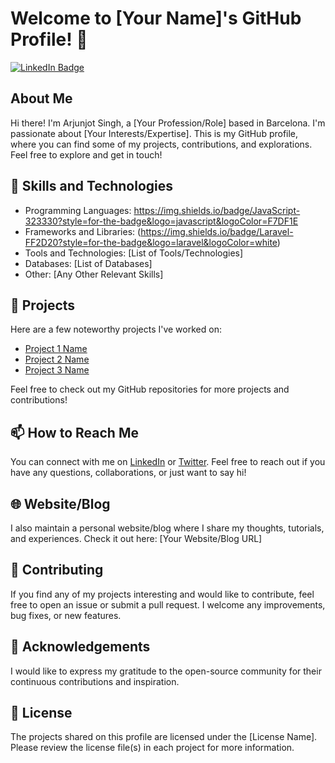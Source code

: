 # Welcome to [Your Name]'s GitHub Profile! 👋

[![LinkedIn Badge](https://img.shields.io/badge/-LinkedIn-blue?style=flat-square&logo=Linkedin&logoColor=white&link=[YOUR_LINKEDIN_PROFILE_URL])](https://www.linkedin.com/in/[arjunjot-singh-3512561a0]/)

## About Me

Hi there! I'm Arjunjot Singh, a [Your Profession/Role] based in Barcelona. I'm passionate about [Your Interests/Expertise]. This is my GitHub profile, where you can find some of my projects, contributions, and explorations. Feel free to explore and get in touch!

## 🧰 Skills and Technologies

- Programming Languages: https://img.shields.io/badge/JavaScript-323330?style=for-the-badge&logo=javascript&logoColor=F7DF1E
- Frameworks and Libraries: (https://img.shields.io/badge/Laravel-FF2D20?style=for-the-badge&logo=laravel&logoColor=white)
- Tools and Technologies: [List of Tools/Technologies]
- Databases: [List of Databases]
- Other: [Any Other Relevant Skills]

## 🔭 Projects

Here are a few noteworthy projects I've worked on:

- [Project 1 Name](link-to-project)
- [Project 2 Name](link-to-project)
- [Project 3 Name](link-to-project)

Feel free to check out my GitHub repositories for more projects and contributions!

## 📫 How to Reach Me

You can connect with me on [LinkedIn](https://www.linkedin.com/in/[YOUR_LINKEDIN_USERNAME]/) or [Twitter](https://twitter.com/[YOUR_TWITTER_USERNAME]). Feel free to reach out if you have any questions, collaborations, or just want to say hi!

## 🌐 Website/Blog

I also maintain a personal website/blog where I share my thoughts, tutorials, and experiences. Check it out here: [Your Website/Blog URL]

## 🤝 Contributing

If you find any of my projects interesting and would like to contribute, feel free to open an issue or submit a pull request. I welcome any improvements, bug fixes, or new features.

## 🙏 Acknowledgements

I would like to express my gratitude to the open-source community for their continuous contributions and inspiration.

## 📝 License

The projects shared on this profile are licensed under the [License Name]. Please review the license file(s) in each project for more information.

